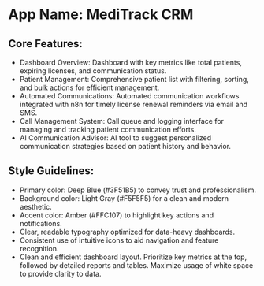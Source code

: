 # **App Name**: MediTrack CRM

## Core Features:

- Dashboard Overview: Dashboard with key metrics like total patients, expiring licenses, and communication status.
- Patient Management: Comprehensive patient list with filtering, sorting, and bulk actions for efficient management.
- Automated Communications: Automated communication workflows integrated with n8n for timely license renewal reminders via email and SMS.
- Call Management System: Call queue and logging interface for managing and tracking patient communication efforts.
- AI Communication Advisor: AI tool to suggest personalized communication strategies based on patient history and behavior.

## Style Guidelines:

- Primary color: Deep Blue (#3F51B5) to convey trust and professionalism.
- Background color: Light Gray (#F5F5F5) for a clean and modern aesthetic.
- Accent color: Amber (#FFC107) to highlight key actions and notifications.
- Clear, readable typography optimized for data-heavy dashboards.
- Consistent use of intuitive icons to aid navigation and feature recognition.
- Clean and efficient dashboard layout. Prioritize key metrics at the top, followed by detailed reports and tables. Maximize usage of white space to provide clarity to data.